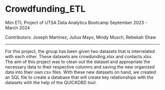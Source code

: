 # Crowdfunding_ETL

Mini ETL Project of UTSA Data Analytics Bootcamp September 2023 - March 2024

Contributors: Joseph Martinez, Julius Mayo, Mindy Musch, Rebekah Shaw

---
For this project, the group has been given two datasets that is interrelated with each other. These datasets are crowdunding.xlsx and contacts.xlsx.
The aim of this project was to clean out the dataset and appropriate the necessary data to their respective columns and saving the new organized data into their own csv files. With these new datasets on hand, we created an SQL file to create a database that will create key relationships with the datasets with the help of the <a name=(https://www.quickdatabasediagrams.com)>QUICKDBD</a> tool.
